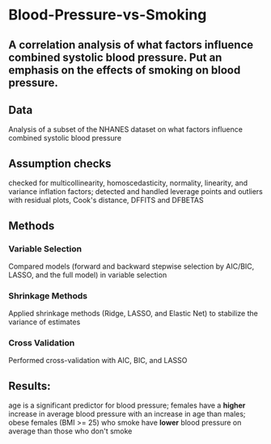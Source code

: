 # Blood-Pressure-vs-Smoking

## A correlation analysis of what factors influence combined systolic blood pressure. Put an emphasis on the effects of smoking on blood pressure.

## Data
Analysis of a subset of the NHANES dataset on what factors influence combined systolic blood pressure

## Assumption checks
checked for multicollinearity, homoscedasticity, normality, linearity, and variance inflation factors; detected and handled leverage points and outliers with residual plots, Cook's distance, DFFITS and DFBETAS

## Methods 

### Variable Selection
Compared models (forward and backward stepwise selection by AIC/BIC, LASSO, and the full model) in variable selection

### Shrinkage Methods
Applied shrinkage methods (Ridge, LASSO, and Elastic Net) to stabilize the variance of estimates

### Cross Validation 
Performed cross-validation with AIC, BIC, and LASSO

## Results: 
age is a significant predictor for blood pressure; 
females have a **higher** increase in average blood pressure with an increase in age than males; 
obese females (BMI >= 25) who smoke have **lower** blood pressure on average than those who don't smoke
